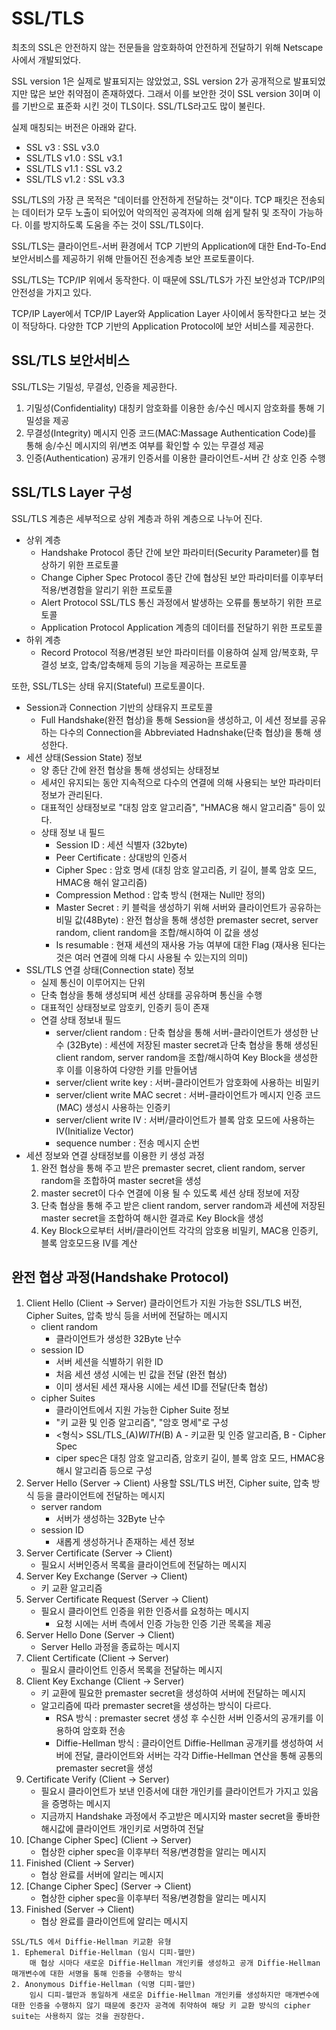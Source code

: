 # SSL/TLS
최초의 SSL은 안전하지 않는 전문들을 암호화하여 안전하게 전달하기 위해 Netscape사에서 개발되었다.

SSL version 1은 실제로 발표되지는 않았었고, SSL version 2가 공개적으로 발표되었지만 많은 보안 취약점이 존재하였다. 그래서 이를 보안한 것이 SSL version 3이며 이를 기반으로 표준화 시킨 것이 TLS이다. SSL/TLS라고도 많이 불린다.

실제 매칭되는 버전은 아래와 같다.
  + SSL v3 : SSL v3.0
  + SSL/TLS v1.0 : SSL v3.1
  + SSL/TLS v1.1 : SSL v3.2  
  + SSL/TLS v1.2 : SSL v3.3

SSL/TLS의 가장 큰 목적은 "데이터를 안전하게 전달하는 것"이다.
TCP 패킷은 전송되는 데이터가 모두 노출이 되어있어 악의적인 공격자에 의해 쉽게 탈취 및 조작이 가능하다. 이를 방지하도록 도움을 주는 것이 SSL/TLS이다.

SSL/TLS는 클라이언트-서버 환경에서 TCP 기반의 Application에 대한 End-To-End 보안서비스를 제공하기 위해 만들어진 전송계층 보안 프로토콜이다.

SSL/TLS는 TCP/IP 위에서 동작한다. 이 때문에 SSL/TLS가 가진 보안성과 TCP/IP의 안전성을 가지고 있다.

TCP/IP Layer에서 TCP/IP Layer와 Application Layer 사이에서 동작한다고 보는 것이 적당하다. 다양한 TCP 기반의 Application Protocol에 보안 서비스를 제공한다.


## SSL/TLS 보안서비스
SSL/TLS는 기밀성, 무결성, 인증을 제공한다.
  1. 기밀성(Confidentiality)
      대칭키 암호화를 이용한 송/수신 메시지 암호화를 통해 기밀성을 제공
  2. 무결성(Integrity)
      메시지 인증 코드(MAC:Massage Authentication Code)를 통해 송/수신 메시지의 위/변조 여부를 확인할 수 있는 무결성 제공
  3. 인증(Authentication)
      공개키 인증서를 이용한 클라이언트-서버 간 상호 인증 수행


## SSL/TLS Layer 구성
SSL/TLS 계층은 세부적으로 상위 계층과 하위 계층으로 나누어 진다.
  + 상위 계층
    - Handshake Protocol
      종단 간에 보안 파라미터(Security Parameter)를 협상하기 위한 프로토콜
    - Change Cipher Spec Protocol
      종단 간에 협상된 보안 파라미터를 이후부터 적용/변경함을 알리기 위한 프로토콜
    - Alert Protocol
      SSL/TLS 통신 과정에서 발생하는 오류를 통보하기 위한 프로토콜
    - Application Protocol
      Application 계층의 데이터를 전달하기 위한 프로토콜
  + 하위 계층
    - Record Protocol
      적용/변경된 보안 파라미터를 이용하여 실제 암/복호화, 무결성 보호, 압축/압축해제 등의 기능을 제공하는 프로토콜

또한, SSL/TLS는 상태 유지(Stateful) 프로토콜이다.
  + Session과 Connection 기반의 상태유지 프로토콜
    - Full Handshake(완전 협상)을 통해 Session을 생성하고, 이 세션 정보를 공유하는 다수의 Connection을 Abbreviated Hadnshake(단축 협상)을 통해 생성한다.
  + 세션 상태(Session State) 정보
    - 양 종단 간에 완전 협상을 통해 생성되는 상태정보
    - 세셔인 유지되는 동안 지속적으로 다수의 연결에 의해 사용되는 보안 파라미터 정보가 관리된다.
    - 대표적인 상태정보로 "대칭 암호 알고리즘", "HMAC용 해시 알고리즘" 등이 있다.
    - 상태 정보 내 필드
      * Session ID
        : 세션 식별자 (32byte)
      * Peer Certificate
        : 상대방의 인증서
      * Cipher Spec
        : 암호 명세 (대칭 암호 알고리즘, 키 길이, 블록 암호 모드, HMAC용 해쉬 알고리즘)
      * Compression Method
        : 압축 방식 (현재는 Null만 정의)
      * Master Secret
        : 키 블럭을 생성하기 위해 서버와 클라이언트가 공유하는 비밀 값(48Byte)
        : 완전 협상을 통해 생성한 premaster secret, server random, client random을 조합/해시하여 이 값을 생성
      * Is resumable
        : 현재 세션의 재사용 가능 여부에 대한 Flag
          (재사용 된다는 것은 여러 연결에 의해 다시 사용될 수 있는지의 의미)
  + SSL/TLS 연결 상태(Connection state) 정보
    - 실제 통신이 이루어지는 단위
    - 단축 협상을 통해 생성되며 세션 상태를 공유하며 통신을 수행
    - 대표적인 상태정보로 암호키, 인증키 등이 존재
    - 연결 상태 정보내 필드
      * server/client random
        : 단축 협상을 통해 서버-클라이언트가 생성한 난수 (32Byte)
        : 세션에 저장된 master secret과 단축 협상을 통해 생성된 client random, server random을 조합/해시하여 Key Block을 생성한 후 이를 이용하여 다양한 키를 만들어냄
      * server/client write key
        : 서버-클라이언트가 암호화에 사용하는 비밀키
      * server/client write MAC secret
        : 서버-클라이언트가 메시지 인증 코드(MAC) 생성시 사용하는 인증키
      * server/client write IV
        : 서버/클라이언트가 블록 암호 모드에 사용하는 IV(Initialize Vector)
      * sequence number
        : 전송 메시지 순번
  + 세션 정보와 연결 상태정보를 이용한 키 생성 과정
      1. 완전 협상을 통해 주고 받은 premaster secret, client random, server random을 조합하여 master secret을 생성
      2. master secret이 다수 연결에 이용 될 수 있도록 세션 상태 정보에 저장
      3. 단축 협상을 통해 주고 받은 client random, server random과 세션에 저장된 master secret을 조합하여 해시한 결과로 Key Block을 생성
      4. Key Block으로부터 서버/클라이언트 각각의 암호용 비밀키, MAC용 인증키, 블록 암호모드용 IV를 계산

## 완전 협상 과정(Handshake Protocol)
  1. Client Hello (Client -> Server)
      클라이언트가 지원 가능한 SSL/TLS 버전, Cipher Suites, 압축 방식 등을 서버에 전달하는 메시지
      + client random
        - 클라이언트가 생성한 32Byte 난수
      + session ID
        - 서버 세션을 식별하기 위한 ID
        - 처음 세션 생성 시에는 빈 값을 전달 (완전 협상)
        - 이미 생서된 세션 재사용 시에는 세션 ID를 전달(단축 협상)
      + cipher Suites
        - 클라이언트에서 지원 가능한 Cipher Suite 정보
        - "키 교환 및 인증 알고리즘", "암호 명세"로 구성
        - <형식> SSL/TLS_(A)_WITH_(B)
          A - 키교환 및 인증 알고리즘, B - Cipher Spec
        - ciper spec은 대칭 암호 알고리즘, 암호키 길이, 블록 암호 모드, HMAC용 해시 알고리즘 등으로 구성
  2. Server Hello (Server -> Client)
      사용할 SSL/TLS 버전, Cipher suite, 압축 방식 등을 클라이언트에 전달하는 메시지
      + server random
        - 서버가 생성하는 32Byte 난수
      + session ID
        - 새롭게 생성하거나 존재하는 세션 정보
  3. Server Certificate (Server -> Client)
      + 필요시 서버인증서 목록을 클라이언트에 전달하는 메시지
  4. Server Key Exchange (Server -> Client)
      + 키 교환 알고리즘
  5. Server Certificate Request (Server -> Client)
      + 필요시 클라이언트 인증을 위한 인증서를 요청하는 메시지
        * 요청 시에는 서버 측에서 인증 가능한 인증 기관 목록을 제공
  6. Server Hello Done (Server -> Client)
      + Server Hello 과정을 종료하는 메시지
  7. Client Certificate (Client -> Server)
      + 필요시 클라이언트 인증서 목록을 전달하는 메시지
  8. Client Key Exchange (Client -> Server)
      + 키 교환에 필요한 premaster secret을 생성하여 서버에 전달하는 메시지
      + 알고리즘에 따라 premaster secret을 생성하는 방식이 다르다.
          * RSA 방식 : premaster secret 생성 후 수신한 서버 인증서의 공개키를 이용하여 암호화 전송
          * Diffie-Hellman 방식 : 클라이언트 Diffie-Hellman 공개키를 생성하여 서버에 전달, 클라이언트와 서버는 각각 Diffie-Hellman 연산을 통해 공통의 premaster secret을 생성
  9. Certificate Verify (Client -> Server)
      + 필요시 클라이언트가 보낸 인증서에 대한 개인키를 클라이언트가 가지고 있음을 증명하는 메시지
      + 지금까지 Handshake 과정에서 주고받은 메시지와 master secret을 좋바한 해시값에 클라이언트 개인키로 서명하여 전달
  10. [Change Cipher Spec] (Client -> Server)
      + 협상한 cipher spec을 이후부터 적용/변경함을 알리는 메시지
  11. Finished (Client -> Server)
      + 협상 완료를 서버에 알리는 메시지
  12. [Change Cipher Spec] (Server -> Client)
      + 협상한 cipher spec을 이후부터 적용/변경함을 알리는 메시지
  12. Finished (Server -> Client)
      + 협상 완료를 클라이언트에 알리는 메시지



```
SSL/TLS 에서 Diffie-Hellman 키교환 유형
1. Ephemeral Diffie-Hellman (임시 디피-헬만)
    매 협상 시마다 새로운 Diffie-Hellman 개인키를 생성하고 공개 Diffie-Hellman 매개변수에 대한 서명을 통해 인증을 수행하는 방식
2. Anonymous Diffie-Hellman (익명 디피-헬만)
    임시 디피-헬만과 동일하게 새로운 Diffie-Hellman 개인키를 생성하지만 매개변수에 대한 인증을 수행하지 않기 때문에 중간자 공격에 취약하여 해당 키 교환 방식의 cipher suite는 사용하지 않는 것을 권장한다.
```
